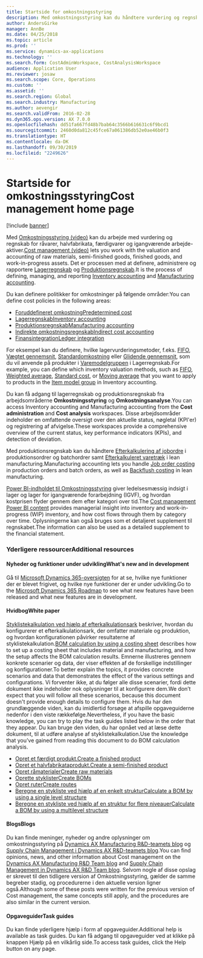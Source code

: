 ```yaml
---
title: Startside for omkostningsstyring
description: Med omkostningsstyring kan du håndtere vurdering og regnskab for råvarer, halvfabrikata, færdigvarer og igangværende arbejde-aktiver.
author: AndersGirke
manager: AnnBe
ms.date: 04/25/2018
ms.topic: article
ms.prod: ''
ms.service: dynamics-ax-applications
ms.technology: ''
ms.search.form: CostAdminWorkspace, CostAnalysisWorkspace
audience: Application User
ms.reviewer: josaw
ms.search.scope: Core, Operations
ms.custom: ''
ms.assetid: ''
ms.search.region: Global
ms.search.industry: Manufacturing
ms.author: aevengir
ms.search.validFrom: 2016-02-28
ms.dyn365.ops.version: AX 7.0.0
ms.openlocfilehash: dd51fa667fd48b7bab64c3566b616631c6f9bcd1
ms.sourcegitcommit: 2460d0da812c45fce67a061386db52e0ae46b0f3
ms.translationtype: HT
ms.contentlocale: da-DK
ms.lasthandoff: 09/30/2019
ms.locfileid: "2249626"
---
```

# <a name="cost-management-home-page"></a><span data-ttu-id="f23a9-103">Startside for omkostningsstyring</span><span class="sxs-lookup"><span data-stu-id="f23a9-103">Cost management home page</span></span>

[!include [banner](../includes/banner.md)]

<span data-ttu-id="f23a9-104">Med [Omkostningsstyring (video)](https://www.youtube.com/watch?v=vXzlC-mOBcg&feature=youtu.be) kan du arbejde med vurdering og regnskab for råvarer, halvfabrikata, færdigvarer og igangværende arbejde-aktiver.</span><span class="sxs-lookup"><span data-stu-id="f23a9-104">[Cost management (video)](https://www.youtube.com/watch?v=vXzlC-mOBcg&feature=youtu.be) lets you work with the valuation and accounting of raw materials, semi-finished goods, finished goods, and work-in-progress assets.</span></span> <span data-ttu-id="f23a9-105">Det er processen med at definere, administrere og rapportere [Lagerregnskab](cost-object.md) og [Produktionsregnskab](bom-calculations.md).</span><span class="sxs-lookup"><span data-stu-id="f23a9-105">It is the process of defining, managing, and reporting [Inventory accounting](cost-object.md) and [Manufacturing accounting](bom-calculations.md).</span></span>

<span data-ttu-id="f23a9-106">Du kan definere politikker for omkostninger på følgende områder:</span><span class="sxs-lookup"><span data-stu-id="f23a9-106">You can define cost policies in the following areas:</span></span> 
-  [<span data-ttu-id="f23a9-107">Foruddefineret omkostning</span><span class="sxs-lookup"><span data-stu-id="f23a9-107">Predetermined cost</span></span>](costing-versions.md)
-  [<span data-ttu-id="f23a9-108">Lagerregnskab</span><span class="sxs-lookup"><span data-stu-id="f23a9-108">Inventory accounting</span></span>](cost-object.md)
-  [<span data-ttu-id="f23a9-109">Produktionsregnskab</span><span class="sxs-lookup"><span data-stu-id="f23a9-109">Manufacturing accounting</span></span>](bom-calculations.md)
-  [<span data-ttu-id="f23a9-110">Indirekte omkostningsregnskab</span><span class="sxs-lookup"><span data-stu-id="f23a9-110">Indirect cost accounting</span></span>](costing-sheets.md)
-  [<span data-ttu-id="f23a9-111">Finansintegration</span><span class="sxs-lookup"><span data-stu-id="f23a9-111">Ledger integration</span></span>](production-order-cost-analysis.md)

<span data-ttu-id="f23a9-112">For eksempel kan du definere, hvilke lagervurderingsmetoder, f.eks. [FIFO](fifo-physical-value-marking.md), [Vægtet gennemsnit](weighted-average-physical-value-marking.md), [Standardomkostning](prerequisites-standard-costs.md) eller [Glidende gennemsnit](moving-average.md), som du vil anvende på produkter i [Varemodelgruppen](../inventory/reserve-inventory-quantities.md) i Lagerregnskab.</span><span class="sxs-lookup"><span data-stu-id="f23a9-112">For example, you can define which inventory valuation methods, such as [FIFO](fifo-physical-value-marking.md), [Weighted average](weighted-average-physical-value-marking.md), [Standard cost](prerequisites-standard-costs.md), or [Moving average](moving-average.md) that you want to apply to products in the [Item model group](../inventory/reserve-inventory-quantities.md) in Inventory accounting.</span></span>

<span data-ttu-id="f23a9-113">Du kan få adgang til lagerregnskab og produktionsregnskab fra arbejdsområderne **Omkostningsstyring** og **Omkostningsanalyse**.</span><span class="sxs-lookup"><span data-stu-id="f23a9-113">You can access Inventory accounting and Manufacturing accounting from the **Cost administration** and **Cost analysis** workspaces.</span></span> <span data-ttu-id="f23a9-114">Disse arbejdsområder indeholder en omfattende oversigt over den aktuelle status, nøgletal (KPI'er) og registrering af afvigelse.</span><span class="sxs-lookup"><span data-stu-id="f23a9-114">These workspaces provide a comprehensive overview of the current status, key performance indicators (KPIs), and detection of deviation.</span></span> 

<span data-ttu-id="f23a9-115">Med produktionsregnskab kan du håndtere [Efterkalkulering af jobordre](production-order-cost-analysis.md) i produktionsordrer og batchordrer samt [Efterkalkuleret varetræk](backflush-costing.md) i lean manufacturing.</span><span class="sxs-lookup"><span data-stu-id="f23a9-115">Manufacturing accounting lets you handle [Job order costing](production-order-cost-analysis.md) in production orders and batch orders, as well as [Backflush costing](backflush-costing.md) in lean manufacturing.</span></span>

<span data-ttu-id="f23a9-116">[Power BI-indholdet til Omkostningsstyring](../../dev-itpro/analytics/cost-management-content-pack.md) giver ledelsesmæssig indsigt i lager og lager for igangværende forarbejdning (IGVF), og hvordan kostprisen flyder gennem dem efter kategori over tid.</span><span class="sxs-lookup"><span data-stu-id="f23a9-116">The [Cost management Power BI content](../../dev-itpro/analytics/cost-management-content-pack.md) provides managerial insight into inventory and work-in-progress (WIP) inventory, and how cost flows through them by category over time.</span></span> <span data-ttu-id="f23a9-117">Oplysningerne kan også bruges som et detaljeret supplement til regnskabet.</span><span class="sxs-lookup"><span data-stu-id="f23a9-117">The information can also be used as a detailed supplement to the financial statement.</span></span>

### <a name="additional-resources"></a><span data-ttu-id="f23a9-118">Yderligere ressourcer</span><span class="sxs-lookup"><span data-stu-id="f23a9-118">Additional resources</span></span>

#### <a name="whats-new-and-in-development"></a><span data-ttu-id="f23a9-119">Nyheder og funktioner under udvikling</span><span class="sxs-lookup"><span data-stu-id="f23a9-119">What's new and in development</span></span>

<span data-ttu-id="f23a9-120">Gå til [Microsoft Dynamics 365-oversigten](https://roadmap.dynamics.com/) for at se, hvilke nye funktioner der er blevet frigivet, og hvilke nye funktioner der er under udvikling.</span><span class="sxs-lookup"><span data-stu-id="f23a9-120">Go to the [Microsoft Dynamics 365 Roadmap](https://roadmap.dynamics.com/) to see what new features have been released and what new features are in development.</span></span> 

#### <a name="white-paper"></a><span data-ttu-id="f23a9-121">Hvidbog</span><span class="sxs-lookup"><span data-stu-id="f23a9-121">White paper</span></span>
<span data-ttu-id="f23a9-122">[Styklistekalkulation ved hjælp af efterkalkulationsark](https://mbs.microsoft.com/customersource/northamerica/AX/learning/documentation/white-papers/365operationsbomcalsheet) beskriver, hvordan du konfigurerer et efterkalkulationsark, der omfatter materiale og produktion, og hvordan konfigurationen påvirker resultaterne af styklistekalkulation.</span><span class="sxs-lookup"><span data-stu-id="f23a9-122">[BOM calculation by using a costing sheet](https://mbs.microsoft.com/customersource/northamerica/AX/learning/documentation/white-papers/365operationsbomcalsheet) describes how to set up a costing sheet that includes material and manufacturing, and how the setup affects the BOM calculation results.</span></span> <span data-ttu-id="f23a9-123">Emnerne illustreres gennem konkrete scenarier og data, der viser effekten af de forskellige indstillinger og konfigurationer.</span><span class="sxs-lookup"><span data-stu-id="f23a9-123">To better explain the topics, it provides concrete scenarios and data that demonstrates the effect of the various settings and configurations.</span></span> <span data-ttu-id="f23a9-124">Vi forventer ikke, at du følger alle disse scenarier, fordi dette dokument ikke indeholder nok oplysninger til at konfigurere dem.</span><span class="sxs-lookup"><span data-stu-id="f23a9-124">We don’t expect that you will follow all these scenarios, because this document doesn't provide enough details to configure them.</span></span> <span data-ttu-id="f23a9-125">Hvis du har den grundlæggende viden, kan du imidlertid forsøge at afspille opgaveguiderne nedenfor i den viste rækkefølge.</span><span class="sxs-lookup"><span data-stu-id="f23a9-125">Nevertheless, if you have the basic knowledge, you can try to play the task guides listed below in the order that they appear.</span></span> <span data-ttu-id="f23a9-126">Du kan bruge den viden, du har opnået ved at læse dette dokument, til at udføre analyse af styklistekalkulation.</span><span class="sxs-lookup"><span data-stu-id="f23a9-126">Use the knowledge that you’ve gained from reading this document to do BOM calculation analysis.</span></span> 

-  [<span data-ttu-id="f23a9-127">Opret et færdigt produkt.</span><span class="sxs-lookup"><span data-stu-id="f23a9-127">Create a finished product</span></span>](tasks/create-finished-product-2016-02.md)
-  [<span data-ttu-id="f23a9-128">Opret et halvfabrikataprodukt.</span><span class="sxs-lookup"><span data-stu-id="f23a9-128">Create a semi-finished product</span></span>](tasks/create-semi-finished-product-2016-02.md)
-  [<span data-ttu-id="f23a9-129">Opret råmaterialer</span><span class="sxs-lookup"><span data-stu-id="f23a9-129">Create raw materials</span></span>](tasks/create-raw-materials-2016-02.md)
-  [<span data-ttu-id="f23a9-130">Oprette styklister</span><span class="sxs-lookup"><span data-stu-id="f23a9-130">Create BOMs</span></span>](tasks/create-boms-2016-02.md)
-  [<span data-ttu-id="f23a9-131">Opret ruter</span><span class="sxs-lookup"><span data-stu-id="f23a9-131">Create routes</span></span>](tasks/create-routes-2016-02.md)
-  [<span data-ttu-id="f23a9-132">Beregne en stykliste ved hjælp af en enkelt struktur</span><span class="sxs-lookup"><span data-stu-id="f23a9-132">Calculate a BOM by using a single level structure</span></span>](tasks/calculate-bom-single-level-structure-2016-02.md)
-  [<span data-ttu-id="f23a9-133">Beregne en stykliste ved hjælp af en struktur for flere niveauer</span><span class="sxs-lookup"><span data-stu-id="f23a9-133">Calculate a BOM by using a multilevel structure</span></span>](tasks/calculate-bom-multilevel-structure-2016-02.md)


#### <a name="blogs"></a><span data-ttu-id="f23a9-134">Blogs</span><span class="sxs-lookup"><span data-stu-id="f23a9-134">Blogs</span></span>
<span data-ttu-id="f23a9-135">Du kan finde meninger, nyheder og andre oplysninger om omkostningsstyring på [Dynamics AX Manufacturing R&D-teamets blog](https://blogs.msdn.microsoft.com/axmfg) og [Supply Chain Management i Dynamics AX R&D-teamets blog](https://blogs.msdn.microsoft.com/dynamicsaxscm).</span><span class="sxs-lookup"><span data-stu-id="f23a9-135">You can find opinions, news, and other information about Cost management on the [Dynamics AX Manufacturing R&D Team blog](https://blogs.msdn.microsoft.com/axmfg) and [Supply Chain Management in Dynamics AX R&D Team blog](https://blogs.msdn.microsoft.com/dynamicsaxscm).</span></span> <span data-ttu-id="f23a9-136">Selvom nogle af disse opslag er skrevet til den tidligere version af Omkostningsstyring, gælder de samme begreber stadig, og procedurerne i den aktuelle version ligner også.</span><span class="sxs-lookup"><span data-stu-id="f23a9-136">Although some of these posts were written for the previous version of Cost management, the same concepts still apply, and the procedures are also similar in the current version.</span></span>

#### <a name="task-guides"></a><span data-ttu-id="f23a9-137">Opgaveguider</span><span class="sxs-lookup"><span data-stu-id="f23a9-137">Task guides</span></span>
<span data-ttu-id="f23a9-138">Du kan finde yderligere hjælp i form af opgaveguider.</span><span class="sxs-lookup"><span data-stu-id="f23a9-138">Additional help is available as task guides.</span></span> <span data-ttu-id="f23a9-139">Du kan få adgang til opgaveguider ved at klikke på knapp​en Hjælp på en vilkårlig side.</span><span class="sxs-lookup"><span data-stu-id="f23a9-139">To access task guides, click the Help button on any page.</span></span>

